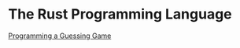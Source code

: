 # The Rust Programming Language

[Programming a Guessing Game](https://doc.rust-lang.org/book/ch02-00-guessing-game-tutorial.html)
